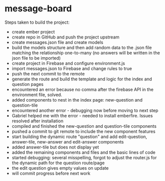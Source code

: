 # message-board

Steps taken to build the project:

* create ember project
* create repo in GitHub and push the project upstream
* create messages.json file and create models
* build the models structure and then add random data to the .json file matching the relationship one-to-many (no answers will be written in the json file to be imported)
* create project in Firebase and configure environment.js
* import messages.json to Firebase and change rules to true
* push the next commit to the remote
* generate the route and build the template and logic for the index and question pages
* encountered an error because no comma after the firebase API in the environment file, solved.
* added components to nest in the index page: new-question and question-tile
* encountered another error - debugging now before moving to next step
* Gabriel helped me with the error - needed to install emberfire. Issues resolved after installation
* compiled and finished the new-question and question-tile components
* pushed a commit to git remote to include the new component features
* start building the dynamic route "question" and add edit-question, answer-tile, new-answer and edit-answer components
* added answer-tile but does not display yet
* added the remaining components and files and the basic lines of code
* started debugging: several misspelling, forgot to adjust the router.js for the dynamic path for the question route/page
* the edit question gives empty values on update
* will commit progress before next work
